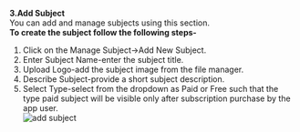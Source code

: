 <b>3.Add Subject</b><br>You can add and manage subjects using this section.<br><b>To create the subject follow the following steps-</b><br>
1. Click on the Manage Subject->Add New Subject.<br>
2. Enter Subject Name-enter the subject title.<br>
3. Upload Logo-add the subject image from the file manager.<br>
4. Describe Subject-provide a short subject description.<br>
5. Select Type-select from the dropdown as Paid or Free such that the type paid subject will be visible only after subscription purchase by the app user.<br>
![add subject]( https://drive.google.com/uc?export=view&id=1NDR9fOKRm6HmfNF64Ohffed0QGFALO22)

